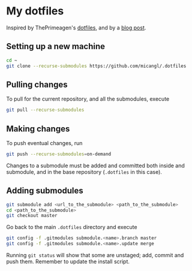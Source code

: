 # My dotfiles

Inspired by ThePrimeagen's [dotfiles](https://github.com/ThePrimeagen/.dotfiles), and by a [blog post](https://www.taniarascia.com/git-submodules-private-content/).

## Setting up a new machine

```sh
cd ~
git clone --recurse-submodules https://github.com/micangl/.dotfiles
```

## Pulling changes

To pull for the current repository, and all the submodules, execute
```sh
git pull --recurse-submodules
```

## Making changes

To push eventual changes, run
```sh
git push --recurse-submodules=on-demand
```

Changes to a submodule must be added and committed both inside and submodule, and in the base repository (`.dotfiles` in this case).

## Adding submodules

```sh
git submodule add <url_to_the_submodule> <path_to_the_submodule>
cd <path_to_the_submodule>
git checkout master
```

Go back to the main `.dotfiles` directory and execute
```sh
git config -f .gitmodules submodule.<name>.branch master
git config -f .gitmodules submodule.<name>.update merge
```

Running `git status` will show that some are unstaged; add, commit and push them.
Remember to update the install script.
